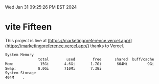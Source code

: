 Wed Jan 31 09:25:26 PM EST 2024

# vite Fifteen


This project is live at [https://marketingpreference.vercel.app/](https://marketingpreference.vercel.app/) thanks to Vercel.

```bash
System Memory
               total        used        free      shared  buff/cache   available
Mem:            15Gi       4.6Gi       1.7Gi       664Mi         9Gi        10Gi
Swap:          8.0Gi       710Mi       7.3Gi
System Storage
404M	.
```
